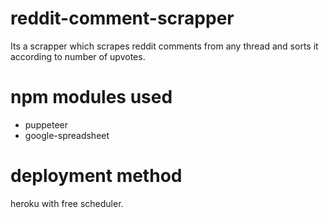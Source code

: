 # reddit-comment-scrapper
Its a scrapper which scrapes reddit comments from any thread and sorts it according to number of upvotes.

# npm modules used
- puppeteer
- google-spreadsheet

# deployment method 
 heroku with free scheduler.
